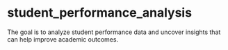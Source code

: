 # student_performance_analysis
The goal is to analyze student performance data and uncover  insights that can help improve academic outcomes. 
